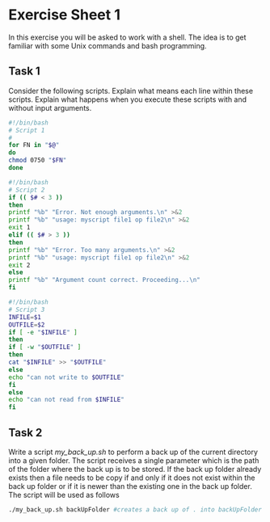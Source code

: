 # Exercise Sheet 1

In this exercise you will be asked to work with a shell. The idea is to get familiar with some Unix commands and bash programming.

## Task 1

Consider the following scripts. Explain what means each line within these scripts. Explain what happens when you execute these scripts with and without input arguments. 

```bash
#!/bin/bash
# Script 1
#
for FN in "$@"
do
chmod 0750 "$FN"
done
```

```bash
#!/bin/bash 
# Script 2
if (( $# < 3 ))
then
printf "%b" "Error. Not enough arguments.\n" >&2
printf "%b" "usage: myscript file1 op file2\n" >&2
exit 1
elif (( $# > 3 ))
then 
printf "%b" "Error. Too many arguments.\n" >&2
printf "%b" "usage: myscript file1 op file2\n" >&2
exit 2
else
printf "%b" "Argument count correct. Proceeding...\n" 
fi
```

```bash
#!/bin/bash
# Script 3
INFILE=$1
OUTFILE=$2
if [ -e "$INFILE" ]
then
if [ -w "$OUTFILE" ]
then
cat "$INFILE" >> "$OUTFILE"
else
echo "can not write to $OUTFILE"
fi
else
echo "can not read from $INFILE"
fi

```

## Task 2
Write a script *my_back_up.sh* to perform a back up of the current directory into a given folder. The script receives a single parameter which is the path of the folder where the back up is to be stored. If the back up folder already exists then a file needs to be copy if and only if it does not exist within the back up folder or if it is newer than the existing one in the back up folder. The script will be used as follows

```bash
./my_back_up.sh backUpFolder #creates a back up of . into backUpFolder
```
